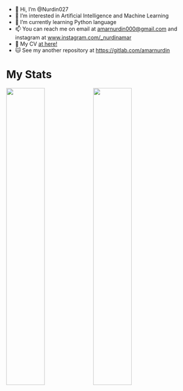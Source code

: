 - 👋 Hi, I’m @Nurdin027
- 👀 I’m interested in Artificial Intelligence and Machine Learning
- 🐍 I’m currently learning Python language
- 📫 You can reach me on email at <a href="mailto:amarnurdin000@gmail.com" target="_blank">amarnurdin000@gmail.com</a>
                      and instagram at <a href="www.instagram.com/_nurdinamar" target="_blank">www.instagram.com/_nurdinamar</a>
- 📂 My CV <a href="https://nurdin027.github.io/me" target="_blank">at here!</a>
- 🐱 See my another repository at <a href="https://gitlab.com/amarnurdin" target="_blank">https://gitlab.com/amarnurdin</a>

# My Stats
<div>
  <a href="https://github-readme-stats.vercel.app/api/top-langs/?username=Nurdin027&exclude_repo=demo_banten,me&layout=compact&theme=dark">
  <img style="width: 45%" src="https://github-readme-stats.vercel.app/api/top-langs/?username=Nurdin027&exclude_repo=demo_banten,me&layout=compact&theme=dark"></a>
  <a href="https://github-readme-streak-stats.herokuapp.com/?user=Nurdin027&theme=dark"><img style="width: 45%" src="https://github-readme-streak-stats.herokuapp.com/?user=Nurdin027&theme=dark"></a>
</div>
<!---
Nurdin027/Nurdin027 is a ✨ special ✨ repository because its `README.md` (this file) appears on your GitHub profile.
You can click the Preview link to take a look at your changes.
--->
